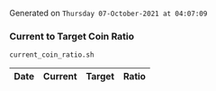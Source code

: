 Generated on `Thursday 07-October-2021 at 04:07:09`

### Current to Target Coin Ratio
`current_coin_ratio.sh`

Date|Current|Target|Ratio
---|---|---|---
